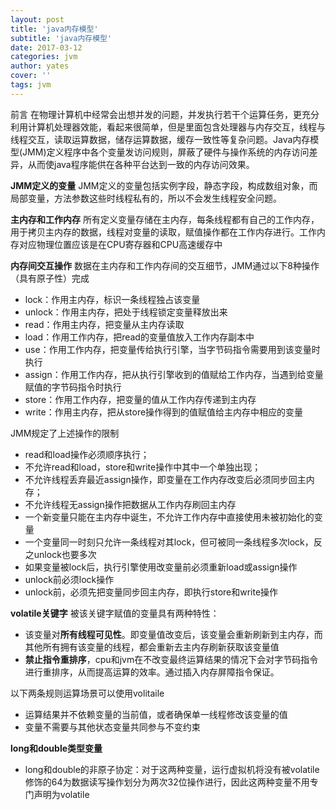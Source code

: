 ```yaml
---
layout: post
title: 'java内存模型'
subtitle: 'java内存模型'
date: 2017-03-12
categories: jvm
author: yates
cover: ''
tags: jvm
---
```


前言
在物理计算机中经常会出想并发的问题，并发执行若干个运算任务，更充分利用计算机处理器效能，看起来很简单，但是里面包含处理器与内存交互，线程与线程交互，读取运算数据，储存运算数据，缓存一致性等复杂问题。Java内存模型(JMM)定义程序中各个变量发访问规则，屏蔽了硬件与操作系统的内存访问差异，从而使java程序能供在各种平台达到一致的内存访问效果。

**JMM定义的变量**
JMM定义的变量包括实例字段，静态字段，构成数组对象，而局部变量，方法参数这些时线程私有的，所以不会发生线程安全问题。

**主内存和工作内存**
所有定义变量存储在主内存，每条线程都有自己的工作内存，用于拷贝主内存的数据，线程对变量的读取，赋值操作都在工作内存进行。工作内存对应物理位置应该是在CPU寄存器和CPU高速缓存中

**内存间交互操作**
数据在主内存和工作内存间的交互细节，JMM通过以下8种操作（具有原子性）完成

- lock：作用主内存，标识一条线程独占该变量
- unlock：作用主内存，把处于线程锁定变量释放出来
- read：作用主内存，把变量从主内存读取
- load：作用工作内存，把read的变量值放入工作内存副本中
- use：作用工作内存，把变量传给执行引擎，当字节码指令需要用到该变量时执行
- assign：作用工作内存，把从执行引擎收到的值赋给工作内存，当遇到给变量赋值的字节码指令时执行
- store：作用工作内存，把变量的值从工作内存传递到主内存
- write：作用主内存，把从store操作得到的值赋值给主内存中相应的变量

JMM规定了上述操作的限制
- read和load操作必须顺序执行；
- 不允许read和load，store和write操作中其中一个单独出现；
- 不允许线程丢弃最近assign操作，即变量在工作内存改变后必须同步回主内存；
- 不允许线程无assign操作把数据从工作内存刷回主内存
- 一个新变量只能在主内存中诞生，不允许工作内存中直接使用未被初始化的变量
- 一个变量同一时刻只允许一条线程对其lock，但可被同一条线程多次lock，反之unlock也要多次
- 如果变量被lock后，执行引擎使用改变量前必须重新load或assign操作
- unlock前必须lock操作
- unlock前，必须先把变量同步回主内存，即执行store和write操作

**volatile关键字**
被该关键字赋值的变量具有两种特性：
- 该变量对**所有线程可见性**。即变量值改变后，该变量会重新刷新到主内存，而其他所有拥有该变量的线程，都会重新去主内存刷新获取该变量值
- **禁止指令重排序**，cpu和jvm在不改变最终运算结果的情况下会对字节码指令进行重排序，从而提高运算的效率。通过插入内存屏障指令保证。

以下两条规则运算场景可以使用volitaile
- 运算结果并不依赖变量的当前值，或者确保单一线程修改该变量的值
- 变量不需要与其他状态变量共同参与不变约束

**long和double类型变量**
- long和double的非原子协定：对于这两种变量，运行虚拟机将没有被volatile修饰的64为数据读写操作划分为两次32位操作进行，因此这两种变量不用专门声明为volatile